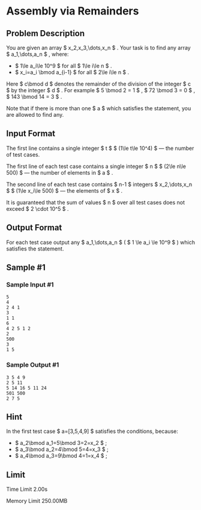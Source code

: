 # Assembly via Remainders

## Problem Description

You are given an array $ x_2,x_3,\dots,x_n $ . Your task is to find any array $ a_1,\dots,a_n $ , where:

- $ 1\le a_i\le 10^9 $ for all $ 1\le i\le n $ .
- $ x_i=a_i \bmod a_{i-1} $ for all $ 2\le i\le n $ .

Here $ c\bmod d $ denotes the remainder of the division of the integer $ c $ by the integer $ d $ . For example $ 5 \bmod 2 = 1 $ , $ 72 \bmod 3 = 0 $ , $ 143 \bmod 14 = 3 $ .

Note that if there is more than one $ a $ which satisfies the statement, you are allowed to find any.

## Input Format

The first line contains a single integer $ t $ $ (1\le t\le 10^4) $ — the number of test cases.

The first line of each test case contains a single integer $ n $ $ (2\le n\le 500) $ — the number of elements in $ a $ .

The second line of each test case contains $ n-1 $ integers $ x_2,\dots,x_n $ $ (1\le x_i\le 500) $ — the elements of $ x $ .

It is guaranteed that the sum of values $ n $ over all test cases does not exceed $ 2 \cdot 10^5 $ .

## Output Format

For each test case output any $ a_1,\dots,a_n $ ( $ 1 \le a_i \le 10^9 $ ) which satisfies the statement.

## Sample #1

### Sample Input #1

```
5
4
2 4 1
3
1 1
6
4 2 5 1 2
2
500
3
1 5
```

### Sample Output #1

```
3 5 4 9
2 5 11
5 14 16 5 11 24
501 500
2 7 5
```

## Hint

In the first test case $ a=[3,5,4,9] $ satisfies the conditions, because:

- $ a_2\bmod a_1=5\bmod 3=2=x_2 $ ;
- $ a_3\bmod a_2=4\bmod 5=4=x_3 $ ;
- $ a_4\bmod a_3=9\bmod 4=1=x_4 $ ;

## Limit



Time Limit
2.00s

Memory Limit
250.00MB